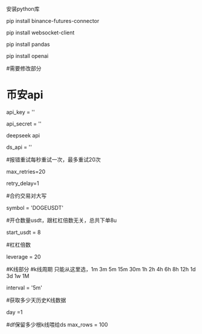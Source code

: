 
安装python库

pip install binance-futures-connector

pip install websocket-client

pip install pandas

pip install openai

#需要修改部分


# 币安api
api_key = ''

api_secret = ''

deepseek api

ds_api = ''

#报错重试每秒重试一次，最多重试20次

max_retries=20

retry_delay=1

#合约交易对大写

symbol = 'DOGEUSDT'

#开仓数量usdt，跟杠杠倍数无关，总共下单8u

start_usdt = 8

#杠杠倍数

leverage = 20

#K线部分
#k线周期  只能从这里选，1m 3m 5m 15m 30m 1h 2h 4h 6h 8h 12h 1d 3d 1w 1M

interval = '5m' 

#获取多少天历史K线数据

day =1 

#df保留多少根k线喂给ds
max_rows = 100                                     
